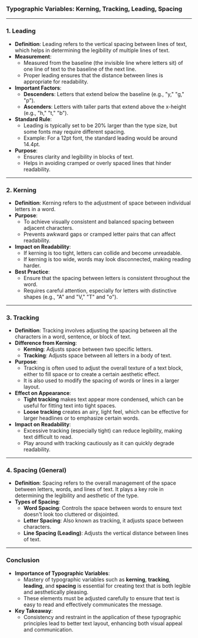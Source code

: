 ### **Typographic Variables: Kerning, Tracking, Leading, Spacing**

---

### **1. Leading**
- **Definition**: Leading refers to the vertical spacing between lines of text, which helps in determining the legibility of multiple lines of text.
- **Measurement**:  
  - Measured from the baseline (the invisible line where letters sit) of one line of text to the baseline of the next line.
  - Proper leading ensures that the distance between lines is appropriate for readability.
- **Important Factors**:  
  - **Descenders**: Letters that extend below the baseline (e.g., "y," "g," "p").
  - **Ascenders**: Letters with taller parts that extend above the x-height (e.g., "h," "t," "b").
- **Standard Rule**:  
  - Leading is typically set to be 20% larger than the type size, but some fonts may require different spacing.
  - Example: For a 12pt font, the standard leading would be around 14.4pt.
- **Purpose**:  
  - Ensures clarity and legibility in blocks of text.
  - Helps in avoiding cramped or overly spaced lines that hinder readability.
  
---

### **2. Kerning**
- **Definition**: Kerning refers to the adjustment of space between individual letters in a word.
- **Purpose**:  
  - To achieve visually consistent and balanced spacing between adjacent characters.
  - Prevents awkward gaps or cramped letter pairs that can affect readability.
- **Impact on Readability**:  
  - If kerning is too tight, letters can collide and become unreadable.
  - If kerning is too wide, words may look disconnected, making reading harder.
- **Best Practice**:  
  - Ensure that the spacing between letters is consistent throughout the word.
  - Requires careful attention, especially for letters with distinctive shapes (e.g., "A" and "V," "T" and "o").
  
---

### **3. Tracking**
- **Definition**: Tracking involves adjusting the spacing between all the characters in a word, sentence, or block of text.
- **Difference from Kerning**:  
  - **Kerning**: Adjusts space between two specific letters.
  - **Tracking**: Adjusts space between all letters in a body of text.
- **Purpose**:  
  - Tracking is often used to adjust the overall texture of a text block, either to fill space or to create a certain aesthetic effect.
  - It is also used to modify the spacing of words or lines in a larger layout.
- **Effect on Appearance**:  
  - **Tight tracking** makes text appear more condensed, which can be useful for fitting text into tight spaces.
  - **Loose tracking** creates an airy, light feel, which can be effective for larger headlines or to emphasize certain words.
- **Impact on Readability**:  
  - Excessive tracking (especially tight) can reduce legibility, making text difficult to read.
  - Play around with tracking cautiously as it can quickly degrade readability.

---

### **4. Spacing (General)**  
- **Definition**: Spacing refers to the overall management of the space between letters, words, and lines of text. It plays a key role in determining the legibility and aesthetic of the type.
- **Types of Spacing**:
  - **Word Spacing**: Controls the space between words to ensure text doesn't look too cluttered or disjointed.
  - **Letter Spacing**: Also known as tracking, it adjusts space between characters.
  - **Line Spacing (Leading)**: Adjusts the vertical distance between lines of text.
  
---

### **Conclusion**
- **Importance of Typographic Variables**:  
  - Mastery of typographic variables such as **kerning**, **tracking**, **leading**, and **spacing** is essential for creating text that is both legible and aesthetically pleasing.
  - These elements must be adjusted carefully to ensure that text is easy to read and effectively communicates the message.
- **Key Takeaway**:  
  - Consistency and restraint in the application of these typographic principles lead to better text layout, enhancing both visual appeal and communication.